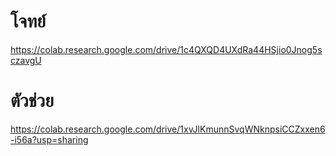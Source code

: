 # โจทย์
https://colab.research.google.com/drive/1c4QXQD4UXdRa44HSjio0Jnog5sczavgU
# ตัวช่วย
https://colab.research.google.com/drive/1xvJlKmunnSvqWNknpsiCCZxxen6-i56a?usp=sharing
